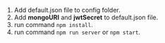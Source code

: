 1. Add default.json file to config folder.
2. Add **mongoURI** and **jwtSecret** to default.json file.
3. run command `npm install`.
4. run command `npm run server` or `npm start`.
